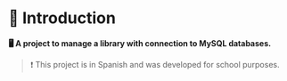 # 💫 Introduction
**🖥️ A project to manage a library with connection to MySQL databases.**
> ❗ This project is in Spanish and was developed for school purposes.
